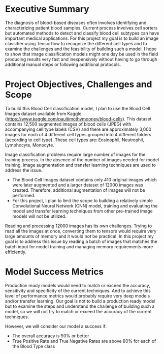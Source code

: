 # Executive Summary

The diagnosis of blood-based diseases often involves identifying and characterizing patient blood samples. Current process involves cell sorters but automated methods to detect and classify blood cell subtypes can have important medical applications. For this project my goal is to build an image classifier using Tensorflow to recognize the different cell types and to examine the challenges and the feasibility of building such a model. I hope to show that image classification models might one day be used in the field producing results very fast and inexpensively without having to go through additional manual steps or following additional protocols.

# Project Objectives, Challenges and Scope

To build this Blood Cell classification model, I plan to use the Blood Cell Images dataset available from Kaggle (https://www.kaggle.com/paultimothymooney/blood-cells). This dataset contains 12,500 augmented images of blood cells (JPEG) with accompanying cell type labels (CSV) and there are approximately 3,000 images for each of 4 different cell types grouped into 4 different folders (according to cell type). These cell types are: Eosinophil, Neutrophil, Lymphocyte, Monocyte.

Image classification problems require large number of images for the training process. In the absence of the number of images needed for model training, image augmentation and transfer learning techniques are used to address the issue. 

* The Blood Cell Images dataset contains only 410 original images which were later augmented and a larger dataset of 12000 images was created. Therefore, additional augmentation of images will not be performed. 
* For this project, I plan to limit the scope to building a relatively simple Convolutional Neural Network (CNN) model, training and evaluating the model and transfer learning techniques from other pre-trained image models will not be utilized.

Reading and processing 12000 images has its own challenges. Trying to read all the images at once, converting them to tensors would require very large amounts of memory and it would not be practical. In this project my goal is to address this issue by reading a batch of images that matches the batch input for model training and managing memory requirements more efficiently.

# Model Success Metrics

Production ready models would need to match or exceed the accuracy, sensitivity and specificity of the current techniques. And to achieve this level of performance metrics would probably require very deep models and/or transfer learning. Our goal is not to build a production ready model but to examine the steps and understand the challenge of building such a model, so we will not try to match or exceed the accuracy of the current techniques.

However, we will consider our model a success if:

* The overall accuracy is 90% or better
* True Positive Rate and True Negative Rates are above 80% for each of the Blood Type class

